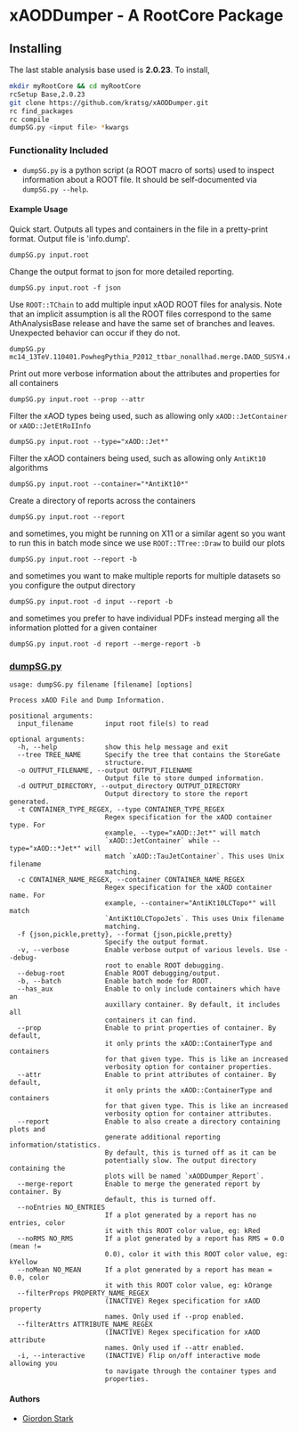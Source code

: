 # xAODDumper - A RootCore Package

## Installing
The last stable analysis base used is **2.0.23**. To install,
```bash
mkdir myRootCore && cd myRootCore
rcSetup Base,2.0.23
git clone https://github.com/kratsg/xAODDumper.git
rc find_packages
rc compile
dumpSG.py <input file> *kwargs
```

### Functionality Included
 - `dumpSG.py` is a python script (a ROOT macro of sorts) used to inspect information about a ROOT file. It should be self-documented via `dumpSG.py --help`.

#### Example Usage

Quick start. Outputs all types and containers in the file in a pretty-print format. Output file is 'info.dump'.
```
dumpSG.py input.root
```

Change the output format to json for more detailed reporting.
```
dumpSG.py input.root -f json
```

Use `ROOT::TChain` to add multiple input xAOD ROOT files for analysis. Note that an implicit assumption is all the ROOT files correspond to the same AthAnalysisBase release and have the same set of branches and leaves. Unexpected behavior can occur if they do not.
```
dumpSG.py mc14_13TeV.110401.PowhegPythia_P2012_ttbar_nonallhad.merge.DAOD_SUSY4.e2928_s1982_s2008_r5787_r5853_*/*.root
```

Print out more verbose information about the attributes and properties for all containers
```
dumpSG.py input.root --prop --attr
```

Filter the xAOD types being used, such as allowing only `xAOD::JetContainer` or `xAOD::JetEtRoIInfo`
```
dumpSG.py input.root --type="xAOD::Jet*"
```

Filter the xAOD containers being used, such as allowing only `AntiKt10` algorithms
```
dumpSG.py input.root --container="*AntiKt10*"
```

Create a directory of reports across the containers
```
dumpSG.py input.root --report
```

and sometimes, you might be running on X11 or a similar agent so you want to run this in batch mode since we use `ROOT::TTree::Draw` to build our plots
```
dumpSG.py input.root --report -b
```

and sometimes you want to make multiple reports for multiple datasets so you configure the output directory
```
dumpSG.py input.root -d input --report -b
```

and sometimes you prefer to have individual PDFs instead merging all the information plotted for a given container
```
dumpSG.py input.root -d report --merge-report -b
```


### [dumpSG.py](scripts/dumpSG.py)
```
usage: dumpSG.py filename [filename] [options]

Process xAOD File and Dump Information.

positional arguments:
  input_filename        input root file(s) to read

optional arguments:
  -h, --help            show this help message and exit
  --tree TREE_NAME      Specify the tree that contains the StoreGate
                        structure.
  -o OUTPUT_FILENAME, --output OUTPUT_FILENAME
                        Output file to store dumped information.
  -d OUTPUT_DIRECTORY, --output_directory OUTPUT_DIRECTORY
                        Output directory to store the report generated.
  -t CONTAINER_TYPE_REGEX, --type CONTAINER_TYPE_REGEX
                        Regex specification for the xAOD container type. For
                        example, --type="xAOD::Jet*" will match
                        `xAOD::JetContainer` while --type="xAOD::*Jet*" will
                        match `xAOD::TauJetContainer`. This uses Unix filename
                        matching.
  -c CONTAINER_NAME_REGEX, --container CONTAINER_NAME_REGEX
                        Regex specification for the xAOD container name. For
                        example, --container="AntiKt10LCTopo*" will match
                        `AntiKt10LCTopoJets`. This uses Unix filename
                        matching.
  -f {json,pickle,pretty}, --format {json,pickle,pretty}
                        Specify the output format.
  -v, --verbose         Enable verbose output of various levels. Use --debug-
                        root to enable ROOT debugging.
  --debug-root          Enable ROOT debugging/output.
  -b, --batch           Enable batch mode for ROOT.
  --has_aux             Enable to only include containers which have an
                        auxillary container. By default, it includes all
                        containers it can find.
  --prop                Enable to print properties of container. By default,
                        it only prints the xAOD::ContainerType and containers
                        for that given type. This is like an increased
                        verbosity option for container properties.
  --attr                Enable to print attributes of container. By default,
                        it only prints the xAOD::ContainerType and containers
                        for that given type. This is like an increased
                        verbosity option for container attributes.
  --report              Enable to also create a directory containing plots and
                        generate additional reporting information/statistics.
                        By default, this is turned off as it can be
                        potentially slow. The output directory containing the
                        plots will be named `xAODDumper_Report`.
  --merge-report        Enable to merge the generated report by container. By
                        default, this is turned off.
  --noEntries NO_ENTRIES
                        If a plot generated by a report has no entries, color
                        it with this ROOT color value, eg: kRed
  --noRMS NO_RMS        If a plot generated by a report has RMS = 0.0 (mean !=
                        0.0), color it with this ROOT color value, eg: kYellow
  --noMean NO_MEAN      If a plot generated by a report has mean = 0.0, color
                        it with this ROOT color value, eg: kOrange
  --filterProps PROPERTY_NAME_REGEX
                        (INACTIVE) Regex specification for xAOD property
                        names. Only used if --prop enabled.
  --filterAttrs ATTRIBUTE_NAME_REGEX
                        (INACTIVE) Regex specification for xAOD attribute
                        names. Only used if --attr enabled.
  -i, --interactive     (INACTIVE) Flip on/off interactive mode allowing you
                        to navigate through the container types and
                        properties.
```

#### Authors
- [Giordon Stark](https://github.com/kratsg)
